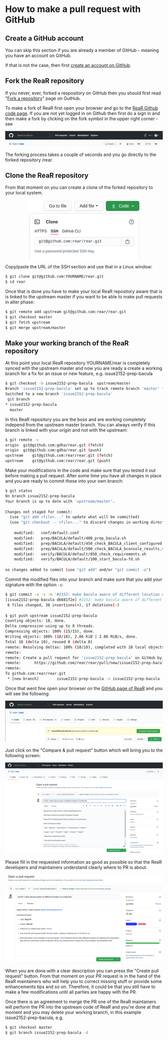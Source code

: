 # How to make a pull request with GitHub

## Create a GitHub account

You can skip this section if you are already a member of GitHub - meaning you have an account on GitHub.

If that is not the case, then first [create an account on GitHub](https://www.wikihow.com/Create-an-Account-on-GitHub).

## Fork the ReaR repository

If you never, ever, forked a respository on GitHub then you should first read "[Fork a repository](https://docs.github.com/en/free-pro-team@latest/github/getting-started-with-github/fork-a-repo)" page on GutHub.

To make a fork of ReaR first open your browser and go to the [ReaR Github code page](https://github.com/rear/rear). If you are not yet logged in on Github then first do a sign in and then make a fork by clicking on the fork symbol in the upper right corner - see

<div align="right"><img src="../img/fork-rear.png" alt="A screenshot of the fork button"></div>

The forking process takes a couple of seconds and you go directly to the forked repository <username>/rear. 

## Clone the ReaR repository

From that moment on you can create a clone of the forked repository to your local system.

<div align="center"><img src="../img/clone-rear.png" alt="A screenshot of the cloning area"></div>

Copy/paste the URL of the SSH section and use that in a Linux window:

```bash
$ git clone git@github.com:YOURNAME/rear.git
$ cd rear
```

Once that is done you have to make your local ReaR repository aware that is is linked to the upstream master if you want to be able to make pull requests in alter phase:

```bash
$ git remote add upstream git@github.com:rear/rear.git
$ git checkout master
$ git fetch upstream
$ git merge upstream/master
```
## Make your working branch of the ReaR repository

At this point your local ReaR repository YOURNAME/rear is completely synced with the upstream master and now you are ready a create a working branch for a fix for an issue or new feature, e.g. issue2152-prep-bacula

```bash
$ git checkout -b issue2152-prep-bacula  upstream/master
Branch 'issue2152-prep-bacula' set up to track remote branch 'master' from 'upstream'.
Switched to a new branch 'issue2152-prep-bacula'
 git branch
* issue2152-prep-bacula
  master
```

In this ReaR repository you are the boss and are working completely independ from the upstream master branch. 
You can always verify if this branch is linked with your *origin* and not with the upstream:

```bash
$ git remote -v
origin	git@github.com:gdha/rear.git (fetch)
origin	git@github.com:gdha/rear.git (push)
upstream	git@github.com:rear/rear.git (fetch)
upstream	git@github.com:rear/rear.git (push)
```

Make your modifications in the code and make sure that you tested it out before making a pull request.
After some time you have all changes in place and you are ready to commit these into your own branch:

```bash
$ git status
On branch issue2152-prep-bacula
Your branch is up to date with 'upstream/master'.

Changes not staged for commit:
  (use "git add <file>..." to update what will be committed)
  (use "git checkout -- <file>..." to discard changes in working directory)

	modified:   conf/default.conf
	modified:   prep/BACULA/default/400_prep_bacula.sh
	modified:   prep/BACULA/default/450_check_BACULA_client_configured.sh
	modified:   prep/BACULA/default/500_check_BACULA_bconsole_results.sh
	modified:   verify/BACULA/default/050_check_requirements.sh
	modified:   verify/BACULA/default/100_start_bacula-fd.sh

no changes added to commit (use "git add" and/or "git commit -a")
```

Commit the modified files into your branch and make sure that you add your signature with the option `-s`:

```bash
$ git commit -a -s -m '#2152: make bacula aware of different location of config files'
[issue2152-prep-bacula d6681f2e] #2152: make bacula aware of different location of config files
 6 files changed, 38 insertions(+), 17 deletions(-)

$ git push upstream issue2152-prep-bacula
Counting objects: 18, done.
Delta compression using up to 8 threads.
Compressing objects: 100% (15/15), done.
Writing objects: 100% (18/18), 2.06 KiB | 2.06 MiB/s, done.
Total 18 (delta 10), reused 0 (delta 0)
remote: Resolving deltas: 100% (10/10), completed with 10 local objects.
remote: 
remote: Create a pull request for 'issue2152-prep-bacula' on GitHub by visiting:
remote:      https://github.com/rear/rear/pull/new/issue2152-prep-bacula
remote: 
To github.com:rear/rear.git
 * [new branch]        issue2152-prep-bacula -> issue2152-prep-bacula
```

Once that went fine open your browser on the [GitHub page of ReaR](https://github.com/rear/rear) and you will see the following:

<div align="center"><img src="../img/PR-1.png" alt="A screenshot of the rear github code page"></div>

Just click on the "Compare & pull request" button which will bring you to the following screen:

<div align="center"><img src="../img/PR-2.png" alt="A screenshot of the rear PR page"></div>

Please fill in the requested information as good as possible so that the ReaR developers and maintainers understand clearly where to PR is about.

<div align="center"><img src="../img/PR-3.png" alt="A screenshot of the rear PR page ready to merge"></div>

When you are done with a clear description you can press the "Create pull request" button. From that moment on your PR request is in the hand of the ReaR maintainers who will help you to correct missing stuff or provide some enhancements tips and so on. Therefore, it could be that you still have to make a few modifications until all parties are happy with the PR.

Once there is an agreement to merge the PR one of the ReaR maintainers will perform the PR into the upstream code of ReaR and you're done at that moment and you may delete your working branch, in this example issue2152-prep-bacula, e.g.

```bash
$ git checkout master
$ git branch issue2152-prep-bacula -d
```

